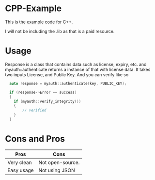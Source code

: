 # CPP-Example
This is the example code for C++.

I will not be including the .lib as that is a paid resource.


# Usage
Response is a class that contains data such as license, expiry, etc. and myauth::authenticate returns a instance of that with license data.
It takes two inputs License, and Public Key.
And you can verify like so
```cpp
  auto response = myauth::authenticate(key, PUBLIC_KEY);

  if (response->Error == success) 
  {
    if (myauth::verify_integrity()) 
    {
        // verified
    }
  }
  ```


# Cons and Pros
Pros | Cons
------------ |-----
Very clean  | Not open-source.
Easy usage | Not using JSON
